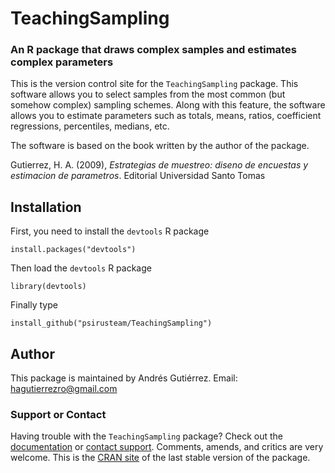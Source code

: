 # TeachingSampling
### An R package that draws complex samples and estimates complex parameters

This is the version control site for the `TeachingSampling` package. This software allows you to select samples from the most common (but somehow complex) sampling schemes. Along with this feature, the software allows you to estimate parameters such as totals, means, ratios, coefficient regressions, percentiles, medians, etc. 

The software is based on the book written by the author of the package.

Gutierrez, H. A. (2009), *Estrategias de muestreo: diseno de encuestas y estimacion de parametros*. Editorial Universidad Santo Tomas

## Installation

First, you need to install the `devtools` R package
```
install.packages("devtools")
```

Then load the `devtools` R package
```
library(devtools)
```

Finally type
```
install_github("psirusteam/TeachingSampling")
```

## Author
This package is maintained by Andrés Gutiérrez. Email: hagutierrezro@gmail.com

### Support or Contact
Having trouble with the `TeachingSampling` package? Check out the [documentation](http://cran.r-project.org/web/packages/TeachingSampling/TeachingSampling.pdf) or [contact support](https://github.com/psirusteam). Comments, amends, and critics are very welcome. This is the [CRAN site](http://cran.r-project.org/web/packages/TeachingSampling) of the last stable version of the package.
